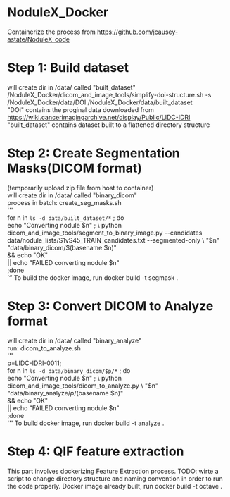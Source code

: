 # NoduleX_Docker
Containerize the process from https://github.com/jcausey-astate/NoduleX_code

# Step 1: Build dataset
will create dir in /data/ called "built_dataset"  
/NoduleX_Docker/dicom_and_image_tools/simplify-doi-structure.sh -s /NoduleX_Docker/data/DOI /NoduleX_Docker/data/built_dataset  
"DOI" contains the proginal data downloaded from https://wiki.cancerimagingarchive.net/display/Public/LIDC-IDRI  
"built_dataset" contains dataset built to a flattened directory structure  

# Step 2: Create Segmentation Masks(DICOM format)
(temporarily upload zip file from host to container)  
will create dir in /data/ called "binary_dicom"  
process in batch: create_seg_masks.sh  
'''  
for n in `ls -d data/built_dataset/*` ; do \
    echo "Converting nodule $n" ; \
    python dicom_and_image_tools/segment_to_binary_image.py --candidates data/nodule_lists/S1vS45_TRAIN_candidates.txt --segmented-only \
        "$n" \
        "data/binary_dicom/$(basename $n)" \
        && echo "OK" \
        || echo "FAILED converting nodule $n" \
;done  
’‘’
To build the docker image, run
docker build -t segmask .

# Step 3: Convert DICOM to Analyze format
will create dir in /data/ called "binary_analyze"  
run: dicom_to_analyze.sh  
'''  
p=LIDC-IDRI-0011; \
for n in `ls -d data/binary_dicom/$p/*` ; do \
    echo "Converting nodule $n" ; \
    python dicom_and_image_tools/dicom_to_analyze.py \
        "$n" \
        "data/binary_analyze/$p/$(basename $n)" \
        && echo "OK" \
        || echo "FAILED converting nodule $n" \
;done  
'''
To build docker image, run
docker build -t analyze .

# Step 4: QIF feature extraction
This part involves dockerizing Feature Extraction process. 
TODO: wirte a script to change directory structure and naming convention in order to run the code properly.
Docker image already built, run
docker build -t octave .
